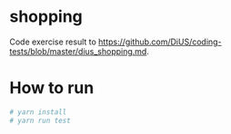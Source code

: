 # shopping

Code exercise result to https://github.com/DiUS/coding-tests/blob/master/dius_shopping.md.

# How to run

```bash
# yarn install
# yarn run test
```